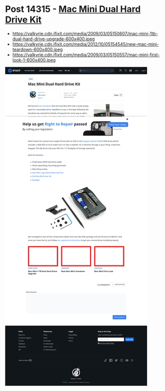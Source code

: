 # Post 14315 - [Mac Mini Dual Hard Drive Kit](https://www.ifixit.com/News/14315/mac-mini-dual-hard-drive-kit)

- https://valkyrie.cdn.ifixit.com/media/2009/03/05150607/mac-mini-1tb-dual-hard-drive-upgrade-600x400.jpeg
- https://valkyrie.cdn.ifixit.com/media/2012/10/05154545/new-mac-mini-teardown-600x400.jpeg
- https://valkyrie.cdn.ifixit.com/media/2009/03/05150557/mac-mini-first-look-1-600x400.jpeg

![screencap](screenshots/57aaa548-df72-4258-be8a-523ced872e6b.png)
